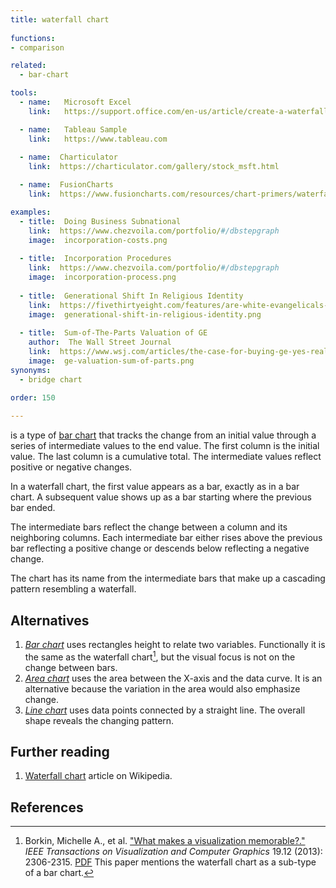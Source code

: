 ```yaml
---
title: waterfall chart
  
functions:
- comparison

related:
  - bar-chart

tools:
  - name:   Microsoft Excel
    link:   https://support.office.com/en-us/article/create-a-waterfall-chart-8de1ece4-ff21-4d37-acd7-546f5527f185

  - name:   Tableau Sample
    link:   https://www.tableau.com
  
  - name:  Charticulator
    link:  https://charticulator.com/gallery/stock_msft.html

  - name:  FusionCharts
    link:  https://www.fusioncharts.com/resources/chart-primers/waterfall-chart

examples:
  - title:  Doing Business Subnational
    link:  https://www.chezvoila.com/portfolio/#/dbstepgraph
    image:  incorporation-costs.png
  
  - title:  Incorporation Procedures
    link:  https://www.chezvoila.com/portfolio/#/dbstepgraph
    image:  incorporation-process.png
  
  - title:  Generational Shift In Religious Identity
    link:  https://fivethirtyeight.com/features/are-white-evangelicals-sacrificing-the-future-in-search-of-the-past
    image:  generational-shift-in-religious-identity.png
  
  - title:  Sum-of-The-Parts Valuation of GE
    author:  The Wall Street Journal
    link:  https://www.wsj.com/articles/the-case-for-buying-ge-yes-really-1542797042
    image:  ge-valuation-sum-of-parts.png
synonyms:
  - bridge chart
  
order: 150

---
```


is a type of [bar chart](/bar-chart) that tracks the change from an initial value through a series of intermediate values to the end value. The first column is the initial value. The last column is a cumulative total.  The intermediate values reflect positive or negative changes.
<!--more-->
In a waterfall chart, the first value appears as a bar, exactly as in a bar chart. A subsequent value shows up as a bar starting where the previous bar ended. 

The intermediate bars reflect the change between a column and its neighboring columns. Each intermediate bar either rises above the previous bar reflecting a positive change or descends below reflecting a negative change. 

The chart has its name from the intermediate bars that make up a cascading pattern resembling a waterfall.

## Alternatives
1. [*Bar chart*](/bar-chart) uses rectangles height to relate two variables. Functionally it is the same as the waterfall chart[^borkin], but the visual focus is not on the change between bars.
2. [*Area chart*](/area-chart) uses the area between the X-axis and the data curve. It is an alternative because the variation in the area would also emphasize change.
3. [*Line chart*](/line-chart) uses data points connected by a straight line. The overall shape reveals the changing pattern.


## Further reading
1. [Waterfall chart](https://en.wikipedia.org/wiki/Waterfall_chart) article on Wikipedia.

## References
[^borkin]: Borkin, Michelle A., et al. ["What makes a visualization memorable?."](https://doi.org/10.1109/TVCG.2013.234) *IEEE Transactions on Visualization and Computer Graphics* 19.12 (2013): 2306-2315. [PDF](http://cvcl.mit.edu/papers/Borkin_etal_MemorableVisualization_TVCG2013.pdf) This paper mentions the waterfall chart as a sub-type of a bar chart.
